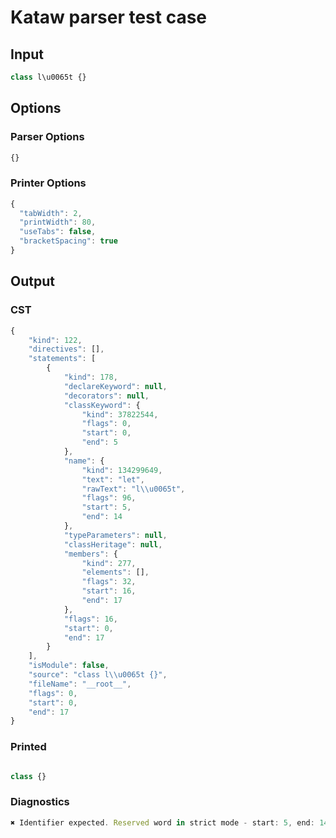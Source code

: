 # Kataw parser test case

## Input

`````js
class l\u0065t {}
`````

## Options

### Parser Options

`````js
{}
`````

### Printer Options

`````js
{
  "tabWidth": 2,
  "printWidth": 80,
  "useTabs": false,
  "bracketSpacing": true
}
`````

## Output

### CST

```javascript
{
    "kind": 122,
    "directives": [],
    "statements": [
        {
            "kind": 178,
            "declareKeyword": null,
            "decorators": null,
            "classKeyword": {
                "kind": 37822544,
                "flags": 0,
                "start": 0,
                "end": 5
            },
            "name": {
                "kind": 134299649,
                "text": "let",
                "rawText": "l\\u0065t",
                "flags": 96,
                "start": 5,
                "end": 14
            },
            "typeParameters": null,
            "classHeritage": null,
            "members": {
                "kind": 277,
                "elements": [],
                "flags": 32,
                "start": 16,
                "end": 17
            },
            "flags": 16,
            "start": 0,
            "end": 17
        }
    ],
    "isModule": false,
    "source": "class l\\u0065t {}",
    "fileName": "__root__",
    "flags": 0,
    "start": 0,
    "end": 17
}
```

### Printed

```javascript

class {}
```

### Diagnostics

```javascript
✖ Identifier expected. Reserved word in strict mode - start: 5, end: 14

```

